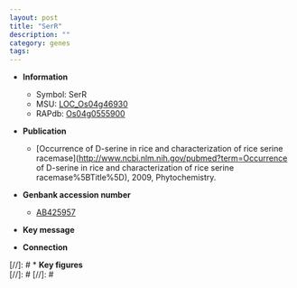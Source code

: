 ```yaml
---
layout: post
title: "SerR"
description: ""
category: genes
tags: 
---
```


* **Information**  
    + Symbol: SerR  
    + MSU: [LOC_Os04g46930](http://rice.plantbiology.msu.edu/cgi-bin/ORF_infopage.cgi?orf=LOC_Os04g46930)  
    + RAPdb: [Os04g0555900](http://rapdb.dna.affrc.go.jp/viewer/gbrowse_details/irgsp1?name=Os04g0555900)  

* **Publication**  
    + [Occurrence of D-serine in rice and characterization of rice serine racemase](http://www.ncbi.nlm.nih.gov/pubmed?term=Occurrence of D-serine in rice and characterization of rice serine racemase%5BTitle%5D), 2009, Phytochemistry.

* **Genbank accession number**  
    + [AB425957](http://www.ncbi.nlm.nih.gov/nuccore/AB425957)

* **Key message**  

* **Connection**  

[//]: # * **Key figures**  
[//]: # 
[//]: # 
